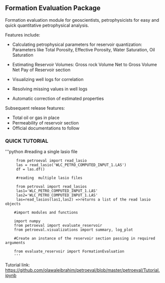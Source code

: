 ## Formation Evaluation Package

Formation evaluation module for geoscientists, petrophysicists for easy and quick quantitative petrophysical analysis.

Features include:

-   Calculating petrophysical parameters for reservoir quantization:
        Parameters like Total Porosity, Effective Porosity, Water Saturation, Oil Saturation

-   Estimating Reservoir Volumes:
                Gross rock Volume
                Net to Gross Volume
                Net Pay of Reservoir section

-   Visualizing well logs for correlation

-   Resolving missing values in well logs

-   Automatic correction of estimated properties

Subsequent release features:

-   Total oil or gas in place
-   Permeability of reservoir section
-   Official documentations to follow

### QUICK TUTORIAL
'''python
         #reading  a single lasio file
         
         from petroeval import read_lasio
         las = read_lasio('WLC_PETRO_COMPUTED_INPUT_1.LAS')
         df = las.df()

         #reading  multiple lasio files

         from petroval import read_lasios
         las1='WLC_PETRO_COMPUTED_INPUT_1.LAS'
         las2='WLC_PETRO_COMPUTED_INPUT_1.LAS'
         las=read_lasios(las1,las2) =>returns a list of the read lasio objects

        #import modules and functions

        import numpy
        from petroeval import evaluate_reservoir
        from petroeval.visualizations import summary, log_plot

        #Create an instance of the reservoir section passing in required arguments

        from evaluate_reservoir import FormationEvaluation
        '''
Tutorial link: https://github.com/olawaleibrahim/petroeval/blob/master/petroeval/Tutorial.ipynb
